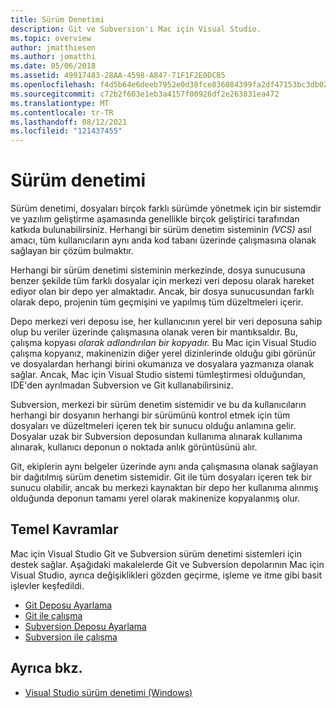 ```yaml
---
title: Sürüm Denetimi
description: Git ve Subversion'ı Mac için Visual Studio.
ms.topic: overview
author: jmatthiesen
ms.author: jomatthi
ms.date: 05/06/2018
ms.assetid: 49917483-28AA-4598-A847-71F1F2E0DCB5
ms.openlocfilehash: f4d5b64e6deeb7952e0d38fce836084399fa2df47153bc3db020db87efa820af
ms.sourcegitcommit: c72b2f603e1eb3a4157f00926df2e263831ea472
ms.translationtype: MT
ms.contentlocale: tr-TR
ms.lasthandoff: 08/12/2021
ms.locfileid: "121437455"
---
```

# <a name="version-control"></a>Sürüm denetimi

Sürüm denetimi, dosyaları birçok farklı sürümde yönetmek için bir sistemdir ve yazılım geliştirme aşamasında genellikle birçok geliştirici tarafından katkıda bulunabilirsiniz. Herhangi bir sürüm denetim sisteminin _(VCS)_ asıl amacı, tüm kullanıcıların aynı anda kod tabanı üzerinde çalışmasına olanak sağlayan bir çözüm bulmaktır.

Herhangi bir sürüm denetimi sisteminin merkezinde, dosya sunucusuna benzer şekilde tüm farklı dosyalar için merkezi veri deposu olarak hareket ediyor olan bir depo yer almaktadır. Ancak, bir dosya sunucusundan farklı olarak depo, projenin tüm geçmişini ve yapılmış tüm düzeltmeleri içerir.

Depo merkezi veri deposu ise, her kullanıcının yerel bir veri deposuna sahip olup bu veriler üzerinde çalışmasına olanak veren bir mantıksaldır. Bu, çalışma kopyası _olarak adlandırılan bir kopyadır._ Bu Mac için Visual Studio çalışma kopyanız, makinenizin diğer yerel dizinlerinde olduğu gibi görünür ve dosyalardan herhangi birini okumanıza ve dosyalara yazmanıza olanak sağlar. Ancak, Mac için Visual Studio sistemi tümleştirmesi olduğundan, IDE'den ayrılmadan Subversion ve Git kullanabilirsiniz.

Subversion, merkezi bir sürüm denetim sistemidir ve bu da kullanıcıların herhangi bir dosyanın herhangi bir sürümünü kontrol etmek için tüm dosyaları ve düzeltmeleri içeren tek bir sunucu olduğu anlamına gelir. Dosyalar uzak bir Subversion deposundan kullanıma alınarak kullanıma alınarak, kullanıcı deponun o noktada anlık görüntüsünü alır.

Git, ekiplerin aynı belgeler üzerinde aynı anda çalışmasına olanak sağlayan bir dağıtılmış sürüm denetim sistemidir. Git ile tüm dosyaları içeren tek bir sunucu olabilir, ancak bu merkezi kaynaktan bir depo her kullanıma alınmış olduğunda deponun tamamı yerel olarak makinenize kopyalanmış olur.

## <a name="basic-concepts"></a>Temel Kavramlar

Mac için Visual Studio Git ve Subversion sürüm denetimi sistemleri için destek sağlar. Aşağıdaki makalelerde Git ve Subversion depolarının Mac için Visual Studio, ayrıca değişiklikleri gözden geçirme, işleme ve itme gibi basit işlevler keşfedildi.

* [Git Deposu Ayarlama](set-up-git-repository.md)
* [Git ile çalışma](working-with-git.md)
* [Subversion Deposu Ayarlama](set-up-subversion-repository.md)
* [Subversion ile çalışma](working-with-subversion.md)

## <a name="see-also"></a>Ayrıca bkz.

* [Visual Studio sürüm denetimi (Windows)](/visualstudio/version-control/)